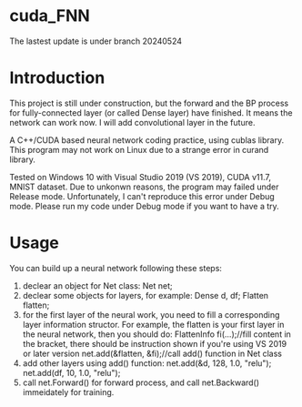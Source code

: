 # cuda_FNN

The lastest update is under branch 20240524

# Introduction
This project is still under construction, but the forward and the BP process for fully-connected layer (or called Dense layer) have finished. It means the network can work now.
I will add convolutional layer in the future.

A C++/CUDA based neural network coding practice, using cublas library.
This program may not work on Linux due to a strange error in curand library.

Tested on Windows 10 with Visual Studio 2019 (VS 2019), CUDA v11.7, MNIST dataset. Due to unkonwn reasons, the program may failed under Release mode. Unfortunately, I can't reproduce this error under Debug mode.
Please run my code under Debug mode if you want to have a try.

# Usage
You can build up a neural network following these steps:
1) declear an object for Net class: Net net;
2) declear some objects for layers, for example: Dense d, df; Flatten flatten;
3) for the first layer of the neural work, you need to fill a corresponding layer information structor. For example, the flatten is your first layer in the neural network, then you should do:
   FlattenInfo fi(...);//fill content in the bracket, there should be instruction shown if you're using VS 2019 or later version
   net.add(&flatten, &fi);//call add() function in Net class
4) add other layers using add() function: net.add(&d, 128, 1.0, "relu"); net.add(df, 10, 1.0, "relu");
5) call net.Forward() for forward process, and call net.Backward() immeidately for training.

